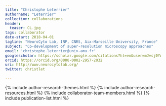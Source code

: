 ```yaml
---
title: "Christophe Leterrier"
authorname: "Leterrier"
collection: collaborations
header:
  teaser: CL.jpg
tags: collaborator
date-start: 2018-04-01
tagline: "NeuroCyto Lab, INP, CNRS, Aix-Marseille University, France"
subject: "Co-development of super-resolution microscopy approaches"
email: 'christophe.leterrier@univ-amu.fr'
googlescholar: https://scholar.google.com/citations?hl=en&user=mJvsj0YAAAAJ&view_op=list_works&sortby=pubdate
orcid: https://orcid.org/0000-0002-2957-2032
uri: http://www.neurocytolab.org/
twitter: christlet

---
```

<p align= "justify">

{% include author-research-themes.html %}
{% include author-research-resources.html %}
{% include collaborator-team-members.html %}
{% include publication-list.html %}
